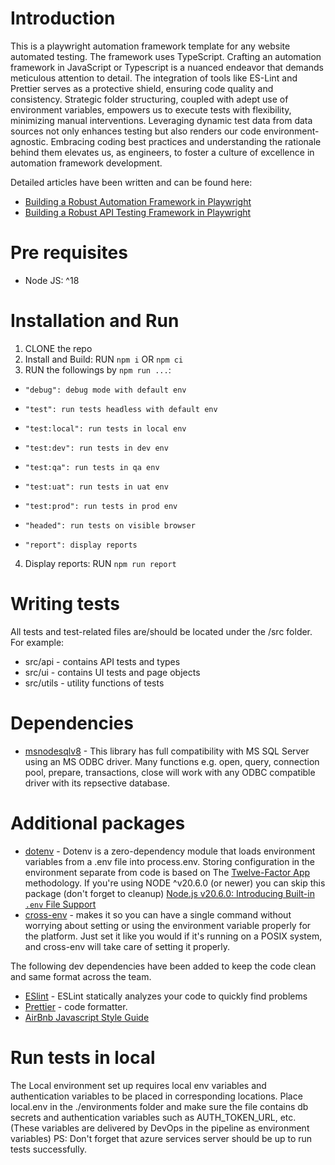 # Introduction

This is a playwright automation framework template for any website automated testing. The framework uses TypeScript. 
Crafting an automation framework in JavaScript or Typescript is a nuanced endeavor that demands meticulous attention to detail. The integration of tools like ES-Lint and Prettier serves as a protective shield, ensuring code quality and consistency. Strategic folder structuring, coupled with adept use of environment variables, empowers us to execute tests with flexibility, minimizing manual interventions. Leveraging dynamic test data from data sources not only enhances testing but also renders our code environment-agnostic. Embracing coding best practices and understanding the rationale behind them elevates us, as engineers, to foster a culture of excellence in automation framework development.

Detailed articles have been written and can be found here:
- [Building a Robust Automation Framework in Playwright](https://medium.com/@oroz.askarov/building-a-robust-automation-framework-in-playwright-typescript-version-b13be4e4bf56)
- [Building a Robust API Testing Framework in Playwright](https://medium.com/@oroz.askarov/mastering-rest-api-testing-with-playwright-typescript-version-0d5e9a698bc5)



# Pre requisites

- Node JS: ^18

# Installation and Run

1. CLONE the repo
2. Install and Build: RUN `npm i` OR `npm ci`
3. RUN the followings by `npm run ...`:

-     "debug": debug mode with default env
-     "test": run tests headless with default env
-     "test:local": run tests in local env
-     "test:dev": run tests in dev env
-     "test:qa": run tests in qa env
-     "test:uat": run tests in uat env
-     "test:prod": run tests in prod env
-     "headed": run tests on visible browser
-     "report": display reports

4. Display reports: RUN `npm run report`

# Writing tests 
All tests and test-related files are/should be located under the /src folder. For example:

- src/api - contains API tests and types
- src/ui - contains UI tests and page objects
- src/utils - utility functions of tests

# Dependencies

- [msnodesqlv8](https://www.npmjs.com/package/msnodesqlv8) - This library has full compatibility with MS SQL Server using an MS ODBC driver. Many functions e.g. open, query, connection pool, prepare, transactions, close will work with any ODBC compatible driver with its repsective database.

# Additional packages

- [dotenv](https://github.com/motdotla/dotenv) - Dotenv is a zero-dependency module that loads environment variables from a .env file into process.env. Storing configuration in the environment separate from code is based on The [Twelve-Factor App](https://12factor.net) methodology. If you're using NODE ^v20.6.0 (or newer) you can skip this package (don't forget to cleanup) [Node.js v20.6.0: Introducing Built-in `.env` File Support](https://nodejs.org/en/learn/command-line/how-to-read-environment-variables-from-nodejs)
- [cross-env](https://www.npmjs.com/package/cross-env) - makes it so you can have a single command without worrying about setting or using the environment variable properly for the platform. Just set it like you would if it's running on a POSIX system, and cross-env will take care of setting it properly.

The following dev dependencies have been added to keep the code clean and same format across the team.

- [ESlint](https://eslint.org/) - ESLint statically analyzes your code to quickly find problems
- [Prettier](https://prettier.io/) - code formatter.
- [AirBnb Javascript Style Guide](https://airbnb.io/javascript/)

# Run tests in local 

The Local environment set up requires local env variables and authentication variables to be placed in corresponding locations. Place local.env in the ./environments folder and make sure the file contains db secrets and authentication variables such as AUTH_TOKEN_URL, etc. (These variables are delivered by DevOps in the pipeline as environment variables) PS: Don't forget that azure services server should be up to run tests successfully.
